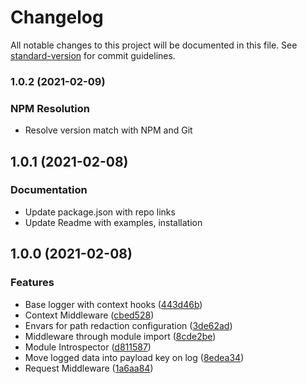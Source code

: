 # Changelog

All notable changes to this project will be documented in this file. See [standard-version](https://github.com/conventional-changelog/standard-version) for commit guidelines.

### 1.0.2 (2021-02-09)


### NPM Resolution

* Resolve version match with NPM and Git


## 1.0.1 (2021-02-08)


### Documentation

* Update package.json with repo links
* Update Readme with examples, installation

## 1.0.0 (2021-02-08)


### Features

* Base logger with context hooks ([443d46b](https://github.com/gregdaynes/logger/commit/443d46bffe064e792c9e2ea6e15860667476c9b2))
* Context Middleware ([cbed528](https://github.com/gregdaynes/logger/commit/cbed528ec5fd4113bd83a0c1090bb3f0ca2d06ad))
* Envars for path redaction configuration ([3de62ad](https://github.com/gregdaynes/logger/commit/3de62adf22827ec6dfc3855d0d42a20b9135b79f))
* Middleware through module import ([8cde2be](https://github.com/gregdaynes/logger/commit/8cde2be80ce590a602f9e42d2fe386de1760e484))
* Module Introspector ([d811587](https://github.com/gregdaynes/logger/commit/d811587f4001e1cec4bbc6e08fa6286ece2749eb))
* Move logged data into payload key on log ([8edea34](https://github.com/gregdaynes/logger/commit/8edea349d9366c1e7915b55a556ad9e1773d5e61))
* Request Middleware ([1a6aa84](https://github.com/gregdaynes/logger/commit/1a6aa840727f758c817ee27cfd0c248cefb09ab6))
